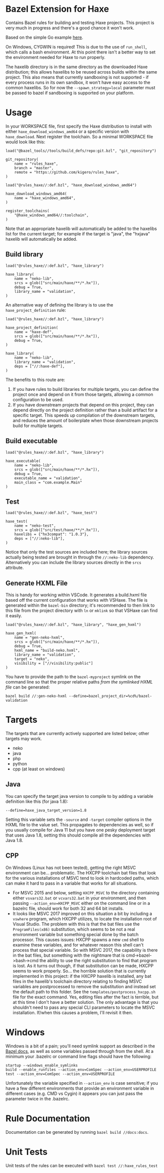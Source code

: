 # Bazel Extension for Haxe

Contains Bazel rules for building and testing Haxe projects.  This project is very much in progress and there's a good
chance it won't work.

Based on the simple Go example [here](https://github.com/jayconrod/rules_go_simple).

On Windows, CYGWIN is required!  This is due to the use of `run_shell`, which calls a bash environment.  At this point
there isn't a better way to set the environment needed for Haxe to run properly.  

The haxelib directory is in the same directory as the downloaded Haxe distribution; this allows haxelibs to be reused
across builds within the same project.  This also means that currently sandboxing is not supported - if every process
runs in its own sandbox, it won't have easy access to the common haxelibs.  So for now the `--spawn_strategy=local`
parameter must be passed to bazel if sandboxing is supported on your platform.

# Usage

In your WORKSPACE file, first specify the Haxe distribution to install with either `haxe_download_windows_amd64` or a
specific version with `haxe_download`.  Next register the toolchain.  So a minimal WORKSPACE file would look like this:
```
load("@bazel_tools//tools/build_defs/repo:git.bzl", "git_repository")

git_repository(
    name = "rules_haxe",
    branch = "master",
    remote = "https://github.com/kigero/rules_haxe",
)

load("@rules_haxe//:def.bzl", "haxe_download_windows_amd64")

haxe_download_windows_amd64(
    name = "haxe_windows_amd64",
)

register_toolchains(
    "@haxe_windows_amd64//:toolchain",
)
```

Note that an appropriate haxelib will automatically be added to the haxelibs list for the current target; for example if
the target is "java", the "hxjava" haxelib will automatically be added.

## Build library

```
load("@rules_haxe//:def.bzl", "haxe_library")

haxe_library(
    name = "neko-lib",
    srcs = glob(["src/main/haxe/**/*.hx"]),
    debug = True,
    library_name = "validation",
)
```

An alternative way of defining the library is to use the `haxe_project_definition` rule:
```
load("@rules_haxe//:def.bzl", "haxe_library")

haxe_project_definition(
    name = "haxe-def",
    srcs = glob(["src/main/haxe/**/*.hx"]),
    debug = True,
)

haxe_library(
    name = "neko-lib",
    library_name = "validation",
    deps = ["//:haxe-def"],
)
```
The benefits to this route are:
1. If you have rules to build libraries for multiple targets, you can define the project once and depend on it from 
those targets, allowing a common configuration to be used.
1. If you have downstream projects that depend on this project, they can depend directly on the project definition 
rather than a build artifact for a specific target.  This speeds up compilation of the downstream targets, and reduces 
the amount of boilerplate when those downstream projects build for multiple targets.

## Build executable

```
load("@rules_haxe//:def.bzl", "haxe_library")

haxe_executable(
    name = "neko-lib",
    srcs = glob(["src/main/haxe/**/*.hx"]),
    debug = True,
    executable_name = "validation",
    main_class = "com.example.Main"
)
```

## Test

```
load("@rules_haxe//:def.bzl", "haxe_test")

haxe_test(
    name = "neko-test",
    srcs = glob(["src/test/haxe/**/*.hx"]),
    haxelibs = {"hx3compat": "1.0.3"},
    deps = ["//:neko-lib"],
)
```

Notice that only the test sources are included here; the library sources actually being tested are brought in through 
the `//:neko-lib` dependency.  Alternatively you can include the library sources directly in the `srcs` attribute.

## Generate HXML File

This is handy for working within VSCode.  It generates a build.hxml file based off the current configuration that works
with VSHaxe.  The file is generated within the `bazel-bin` directory; it's recommended to then link to this file from
the project directory with `ln` or `mklink` so that VSHaxe can find it easily.

```
load("@rules_haxe//:def.bzl", "haxe_library", "haxe_gen_hxml")

haxe_gen_hxml(
    name = "gen-neko-hxml",
    srcs = glob(["src/main/haxe/**/*.hx"]),
    debug = True,
    hxml_name = "build-neko.hxml",
    library_name = "validation",
    target = "neko",
    visibility = ["//visibility:public"]
)
```
You have to provide the path to the `bazel-myproject` symlink on the command line so that the proper relative paths *from
the symlinked HXML file* can be generated:
```
bazel build //:gen-neko-hxml --define=bazel_project_dir=%cd%/bazel-validation
```

# Targets

The targets that are currently actively supported are listed below; other targets may work.
* neko
* java
* php
* python
* cpp (at least on windows)

## Java

You can specify the target java version to compile to by adding a variable definition like this (for java 1.8):
```
--define=haxe_java_target_version=1.8
```
Setting this variable sets the `-source` and `-target` compiler options in the HXML file to the value set.  This
propagates to dependencies as well, so if you usually compile for Java 11 but you have one pesky deployment target that
uses Java 1.8, setting this should compile all the dependencies with Java 1.8.

## CPP

On Windows (Linux has not been tested), getting the right MSVC environment can be... problematic.  The HXCPP toolchain bat files that look for the various installations of MSVC tend to look in hardcoded paths, which can make it hard to pass in a variable that works for all situations.  
* For MSVC 2015 and below, setting `HXCPP_MSVC` to the directory containing either `vsvars32.bat` or `vcvars32.bat` in your environment, and then passing `--action_env=HXCPP_MSVC` either on the command line or in a bazelrc file, should work for both 32 and 64 bit installs.
* It looks like MSVC 2017 improved on this situation a bit by including a `vswhere` program, which HXCPP utilizes, to locate the installation root of Visual Studio.  The problem with this is that the bat files use the `ProgramFiles(x86)` substitution, which seems to be not a real environment variable but something special done by the batch processor.  This causes issues: HXCPP spawns a new `cmd` shell to examine these variables, and for whatever reason this shell can't process that special variable.  So with MSVC 2017, the capability is there in the bat files, but something with the nightmare that is cmd->bazel->bash->cmd the ability to use the right substitution to find that program is lost.  As it turns out though, if that substitution can be made, HXCPP seems to work properly.  So... the horrible solution that is currently implemented in this project: if the HXCPP haxelib is installed, any bat files in the haxelib's toolchain directory relating to finding MSVC variables are postprocessed to remove the substitution and instead set the default path to this folder.  See the `templates/postprocess_hxcpp.sh` file for the exact command.  Yes, editing files after the fact is terrible, but at this time I don't have a better solution.  The only advantage is that you shouldn't need to pass any special CLI parameters to locate the MSVC installation.  If/when this causes a problem, I'll revisit it then.

# Windows

Windows is a bit of a pain; you'll need symlink support as described in the [Bazel
docs](https://docs.bazel.build/versions/master/windows.html#enable-symlink-support), as well as some variables passed
through from the shell.  At a minimum your .bazelrc or command line flags should have the following:
```
startup --windows_enable_symlinks
build --enable_runfiles --action_env=ComSpec --action_env=USERPROFILE
test --action_env=ComSpec --action_env=USERPROFILE
```
Unfortunately the variable specified in `--action_env` is case sensitive; if you have a few different environments that provide an environment variable in different cases (e.g. CMD vs Cygin) it appears you can just pass the parameter twice in the .bazelrc.

# Rule Documentation

Documentation can be generated by running `bazel build //docs:docs`.

# Unit Tests

Unit tests of the rules can be executed with `bazel test //:haxe_rules_test`